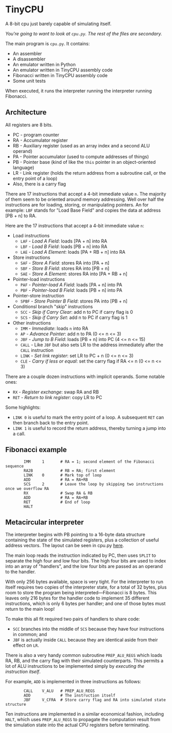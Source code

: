 # TinyCPU
A 8-bit cpu just barely capable of simulating itself.

_You're going to want to look at `cpu.py`. The rest of the files are secondary._

The main program is `cpu.py`. It contains:
- An assembler
- A disassembler
- An emulator written in Python
- An emulator written in TinyCPU assembly code
- Fibonacci written in TinyCPU assembly code
- Some unit tests

When executed, it runs the interpreter running the interpreter running Fibonacci.

## Architecture

All registers are 8 bits.
- PC - program counter
- RA - Accumulator register
- RB - Auxiliary register (used as an array index and a second ALU operand)
- PA - Pointer accumulator (used to compute addresses of things)
- PB - Pointer base (kind of like the `this` pointer in an object-oriented language)
- LR - Link register (holds the return address from a subroutine call, or the entry point of a loop)
- Also, there is a carry flag

There are 17 instructions that accept a 4-bit immediate value `n`.
The majority of them seem to be oriented around memory addressing.
Well over half the instructions are for loading, storing, or manipulating pointers.
An for example: `LBF` stands for "Load Base Field" and copies the data at address [PB + n] to RA.

Here are the 17 instructions that accept a 4-bit immediate value `n`:
- Load instructions
  - `LAF` - _Load A Field_: loads [PA + n] into RA
  - `LBF` - _Load B Field_: loads [PB + n] into RA
  - `LAE` - _Load A Element_: loads [PA + RB + n] into RA
- Store instructions
  - `SAF` - _Store A Field_: stores RA into [PA + n]
  - `SBF` - _Store B Field_: stores RA into [PB + n]
  - `SAE` - _Store A Element_: stores RA into [PA + RB + n]
- Pointer-load instructions
  - `PAF` - _Pointer-load A Field_: loads [PA + n] into PA
  - `PBF` - _Pointer-load B Field_: loads [PB + n] into PA
- Pointer-store instruction
  - `SPBF` - _Store Pointer B Field_: stores PA into [PB + n]
- Conditionsl branch "skip" instructions
  - `SCC` - _Skip if Carry Clear_: add n to PC if carry flag is 0
  - `SCS` - _Skip if Carry Set_: add n to PC if carry flag is 1
- Other instructions
  - `IMM` - _Immediate_: loads `n` into RA
  - `AP` - _Advance Pointer_: add n to PA (0 <= n <= 3)
  - `JBF` - _Jump to B Field_: loads [PB + n] into PC (4 <= n <= 15)
  - `CALL` - Like `JBF` but also sets LR to the address immediately after the `CALL` instruction
  - `LINK` - _Set link register_: set LR to PC + n (0 <= n <= 3)
  - `CLE` - _Carry if less or equal_: set the carry flag if RA <= n (0 <= n <= 3)

There are a couple dozen instructions with implicit operands. Some notable ones:
- `RX` - _Register exchange_: swap RA and RB
- `RET` - _Return to link register_: copy LR to PC

Some highlights:
- `LINK 0` is useful to mark the entry point of a loop. A subsequent `RET` can then branch back to the entry point.
- `LINK 1` is useful to record the return address, thereby turning a jump into a call.

## Fibonacci example

```
        IMM     1       # RA = 1; second element of the Fibonacci sequence
        RA2B            # RB = RA; first element
        LINK    0       # Mark top of loop
        ADD             # RA = RA+RB
        SCS     2       # Leave the loop by skipping two instructions once we overflow RA
        RX              # Swap RA & RB
        ADD             # RA = RA+RB
        RET             # End of loop
        HALT
```

## Metacircular interpreter

The interpreter begins with PB pointing to a 16-byte data structure containing the state of the simulated registers, plus a collection of useful address vectors.
The layout can be seen in cpu.py [here](https://github.com/prdoyle/tiny-cpu/blob/master/cpu.py#L426).

The main loop reads the instruction indicated by PC, then uses `SPLIT` to separate the high four and low four bits. The high four bits are used to index into an array of "handlers", and the low four bits are passed as an operand to the handler.

With only 256 bytes available, space is very tight. For the interpreter to run itself requires two copies of the interpreter state, for a total of 32 bytes, plus room to store the program being interpreted&mdash;Fibonacci is 8 bytes. This leaves only 216 bytes for the handler code to implement 35 different instructions, which is only 6 bytes per handler; and one of those bytes must return to the main loop!

To make this all fit required two pairs of handlers to share code:
- `SCC` branches into the middle of `SCS` because they have four instructions in common; and
- `JBF` is actually inside `CALL` because they are identical aside from their effect on `LR`.

There is also a very handy common subroutine `PREP_ALU_REGS` which loads RA, RB, and the carry flag with their simulated counterparts.
This permits a lot of ALU instructions to be implemented simply by _executing the instruction itself_.

For example, `ADD` is implemented in three instructions as follows:

```
        CALL    V_ALU   # PREP_ALU_REGS
        ADD             # The instruction itself
        JBF     V_CFRA  # Store carry flag and RA into simulated state structure
```

Ten instructions are implemented in a similar economical fashion, including `HALT`, which uses `PREP_ALU_REGS` to propagate the computation result from the simulation state into the actual CPU registers before terminating.
